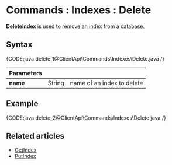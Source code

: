 # Commands : Indexes : Delete

**DeleteIndex** is used to remove an index from a database.

## Syntax

{CODE:java delete_1@ClientApi\Commands\Indexes\Delete.java /}

| Parameters | | |
| ------------- | ------------- | ----- |
| **name** | String | name of an index to delete |

## Example

{CODE:java delete_2@ClientApi\Commands\Indexes\Delete.java /}

## Related articles

- [GetIndex](../../../client-api/commands/indexes/get)  
- [PutIndex](../../../client-api/commands/indexes/put)  
